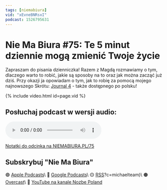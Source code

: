 ```yaml
---
tags: [niemabiura]
vid: "xEvneBNRsxI"
podcast: 1526795631
---
```


# Nie Ma Biura #75: Te 5 minut dziennie mogą zmienić Twoje życie

Zapraszam do pisania dzienniczka! Razem z Magdą rozmawiamy o tym, dlaczego warto to robić, jakie są sposoby na to oraz jak można zacząć już dziś. Przy okazji ja opowiadam o tym, jak to robię za pomocą mojego najnowszego Skrótu: [Journal 4](/journal4) - także dostępnego po polsku!

{% include video.html id=page.vid %}

<!--More-->

## Posłuchaj podcast w wersji audio:

<audio controls>
<source src="https://media.transistor.fm/68f326e4/35949a2f.mp3" type="audio/mpeg">
</audio>



[Notatki do odcinka na NIEMABIURA.PL/75](https://niemabiura.pl/75)

## Subskrybuj "Nie Ma Biura"

🟣 [Apple Podcasts](https://podcasts.apple.com/pl/podcast/nie-ma-biura/id1526795631)\\
🔵 [Google Podcasts](https://podcasts.google.com/feed/aHR0cHM6Ly9mZWVkcy50cmFuc2lzdG9yLmZtL25pZW1hYml1cmE)\\
🟡 [RSS](https://nozbe.com/niemabiura.rss)?c=michaelteam)\\
🟠 [Overcast](https://overcast.fm/itunes1526795631/nie-ma-biura)\\
🔴 [YouTube na kanale Nozbe Poland](https://youtube.com/NozbePoland)

<!--podcast: 1526795631-->

[n]: https://michael.gratis/nozbe_pl
[np]: https://michael.gratis/nozbepersonal_pl